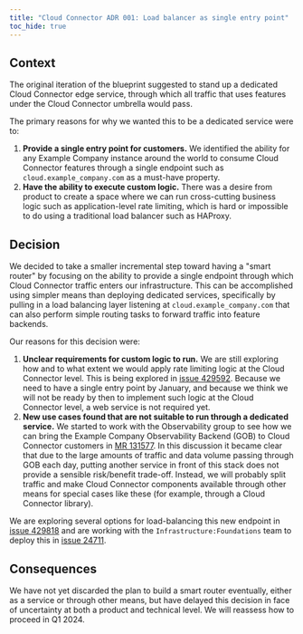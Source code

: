 ```yaml
---
title: "Cloud Connector ADR 001: Load balancer as single entry point"
toc_hide: true
---
```


## Context

The original iteration of the blueprint suggested to stand up a dedicated Cloud Connector edge service,
through which all traffic that uses features under the Cloud Connector umbrella would pass.

The primary reasons for why we wanted this to be a dedicated service were to:

1. **Provide a single entry point for customers.** We identified the ability for any Example Company instance
   around the world to consume Cloud Connector features through a single endpoint such as
   `cloud.example_company.com` as a must-have property.
1. **Have the ability to execute custom logic.** There was a desire from product to create a space where we can
   run cross-cutting business logic such as application-level rate limiting, which is hard or impossible to
   do using a traditional load balancer such as HAProxy.

## Decision

We decided to take a smaller incremental step toward having a "smart router" by focusing on
the ability to provide a single endpoint through which Cloud Connector traffic enters our
infrastructure. This can be accomplished using simpler means than deploying dedicated services, specifically
by pulling in a load balancing layer listening at `cloud.example_company.com` that can also perform simple routing
tasks to forward traffic into feature backends.

Our reasons for this decision were:

1. **Unclear requirements for custom logic to run.** We are still exploring how and to what extent we would
   apply rate limiting logic at the Cloud Connector level. This is being explored in
   [issue 429592](https://example_company.com/example_company-org/example_company/-/issues/429592). Because we need to have a single
   entry point by January, and because we think we will not be ready by then to implement such logic at the
   Cloud Connector level, a web service is not required yet.
1. **New use cases found that are not suitable to run through a dedicated service.** We started to work with
   the Observability group to see how we can bring the Example Company Observability Backend (GOB) to Cloud Connector
   customers in [MR 131577](https://example_company.com/example_company-org/example_company/-/merge_requests/131577).
   In this discussion it became clear that due to the large amounts of traffic and data volume passing
   through GOB each day, putting another service in front of this stack does not provide a sensible
   risk/benefit trade-off. Instead, we will probably split traffic and make Cloud Connector components
   available through other means for special cases like these (for example, through a Cloud Connector library).

We are exploring several options for load-balancing this new endpoint in [issue 429818](https://example_company.com/example_company-org/example_company/-/issues/429818)
and are working with the `Infrastructure:Foundations` team to deploy this in [issue 24711](https://example_company.com/example_company-com/gl-infra/reliability/-/issues/24711).

## Consequences

We have not yet discarded the plan to build a smart router eventually, either as a service or
through other means, but have delayed this decision in face of uncertainty at both a product
and technical level. We will reassess how to proceed in Q1 2024.
